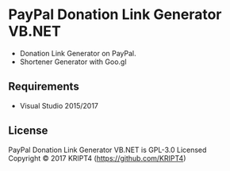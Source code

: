 # PayPal Donation Link Generator VB.NET

* Donation Link Generator on PayPal.
* Shortener Generator with Goo.gl

## Requirements

* Visual Studio 2015/2017

## License

PayPal Donation Link Generator VB.NET is GPL-3.0 Licensed  
Copyright © 2017 KRIPT4 (https://github.com/KRIPT4)